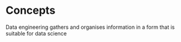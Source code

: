 # Concepts

Data engineering gathers and organises information in a form that is suitable for data science
